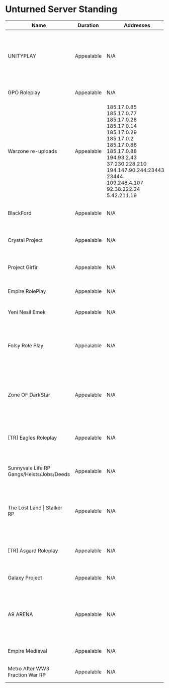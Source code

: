 <!DOCTYPE html ><html><head><title>Unturned Server Standing</title><link rel="stylesheet" type="text/css" href="stylesheet.css" /><link rel="icon" type="image/png" href="/favicon.png" /></head><body><h1>Unturned Server Standing</h1><table><thead><tr><th>Name</th><th>Duration</th><th>Addresses</th><th>Comment</th></tr></thead><tbody><tr><td>UNITYPLAY</td><td>Appealable</td><td>N/A</td><td>Assisting other servers in evading copyright infringement bans. History of bad behavior.</td></tr><tr><td>GPO Roleplay</td><td>Appealable</td><td>N/A</td><td>Spamming server list with ads.</td></tr><tr><td>Warzone re-uploads</td><td>Appealable</td><td>185.17.0.85<br>185.17.0.77<br>185.17.0.28<br>185.17.0.14<br>185.17.0.29<br>185.17.0.2<br>185.17.0.86<br>185.17.0.88<br>194.93.2.43<br>37.230.228.210<br>194.147.90.244:23443-23444<br>109.248.4.107<br>92.38.222.24<br>5.42.211.19</td><td>Repeatedly infringing copyright of workshop creators.</td></tr><tr><td>BlackFord</td><td>Appealable</td><td>N/A</td><td>Infringing copyright of workshop creators.</td></tr><tr><td>Crystal Project</td><td>Appealable</td><td>N/A</td><td>Infringing copyright of workshop creators.</td></tr><tr><td>Project Girfir</td><td>Appealable</td><td>N/A</td><td>Infringing copyright of workshop creators.</td></tr><tr><td>Empire RolePlay</td><td>Appealable</td><td>N/A</td><td>Warning for selling consumables.</td></tr><tr><td>Yeni Nesil Emek</td><td>Appealable</td><td>N/A</td><td>Warning for selling consumables.</td></tr><tr><td>Folsy Role Play</td><td>Appealable</td><td>N/A</td><td>Warning for selling consumables such as individual vehicles and items.</td></tr><tr><td>Zone OF DarkStar</td><td>Appealable</td><td>N/A</td><td>Blocked for infringing copyright of workshop creators again after earlier warning.</td></tr><tr><td>[TR] Eagles Roleplay</td><td>Appealable</td><td>N/A</td><td>Warning for selling consumables, including currency.</td></tr><tr><td>Sunnyvale Life RP Gangs/Heists/Jobs/Deeds</td><td>Appealable</td><td>N/A</td><td>Warning for selling consumable currency packs.</td></tr><tr><td>The Lost Land | Stalker RP</td><td>Appealable</td><td>N/A</td><td>Warning for infringing copyright of workshop creators. (More Farming)</td></tr><tr><td>[TR] Asgard Roleplay</td><td>Appealable</td><td>N/A</td><td>Warning for selling consumables, including currency.</td></tr><tr><td>Galaxy Project</td><td>Appealable</td><td>N/A</td><td>Warning for selling consumables.</td></tr><tr><td>A9 ARENA</td><td>Appealable</td><td>N/A</td><td>Selling gameplay benefits but labeled as Non-Gameplay monetized in server list.</td></tr><tr><td>Empire Medieval</td><td>Appealable</td><td>N/A</td><td>Owners doxing players.</td></tr><tr><td>Metro After WW3 Fraction War RP</td><td>Appealable</td><td>N/A</td><td>Warning for selling consumables.</td></tr></tbody></table></body></html>